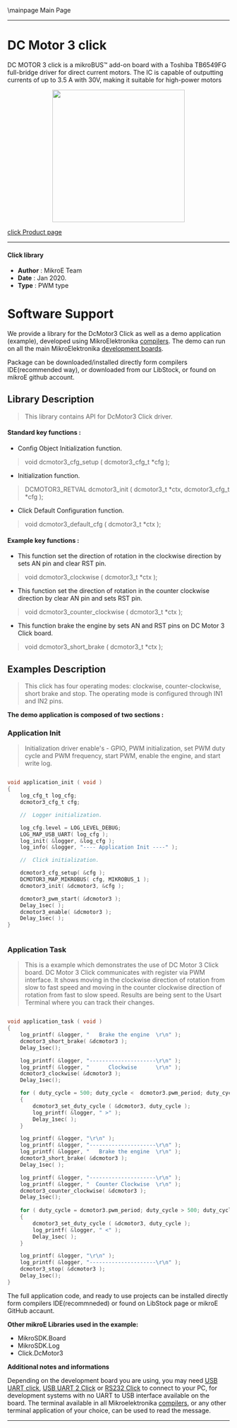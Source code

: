 \mainpage Main Page
 
---
# DC Motor 3 click

DC MOTOR 3 click is a mikroBUS™ add-on board with a Toshiba TB6549FG full-bridge driver for direct current motors. The IC is capable of outputting currents of up to 3.5 A with 30V, making it suitable for high-power motors

<p align="center">
  <img src="http://download.mikroe.com/images/click_for_ide/dcmotor3_click.png" height=300px>
</p>

[click Product page](<https://www.mikroe.com/dc-motor-3-click>)

---


#### Click library 

- **Author**        : MikroE Team
- **Date**          : Jan 2020.
- **Type**          : PWM type


# Software Support

We provide a library for the DcMotor3 Click 
as well as a demo application (example), developed using MikroElektronika 
[compilers](http://shop.mikroe.com/compilers). 
The demo can run on all the main MikroElektronika [development boards](http://shop.mikroe.com/development-boards).

Package can be downloaded/installed directly form compilers IDE(recommended way), or downloaded from our LibStock, or found on mikroE github account. 

## Library Description

> This library contains API for DcMotor3 Click driver.

#### Standard key functions :

- Config Object Initialization function.
> void dcmotor3_cfg_setup ( dcmotor3_cfg_t *cfg ); 
 
- Initialization function.
> DCMOTOR3_RETVAL dcmotor3_init ( dcmotor3_t *ctx, dcmotor3_cfg_t *cfg );

- Click Default Configuration function.
> void dcmotor3_default_cfg ( dcmotor3_t *ctx );


#### Example key functions :

- This function set the direction of rotation in the clockwise direction by sets AN pin and clear RST pin.
> void dcmotor3_clockwise ( dcmotor3_t *ctx );
 
- This function set the direction of rotation in the counter clockwise direction by clear AN pin and sets RST pin.
> void dcmotor3_counter_clockwise ( dcmotor3_t *ctx );

- This function brake the engine by sets AN and RST pins on DC Motor 3 Click board.
> void dcmotor3_short_brake ( dcmotor3_t *ctx );

## Examples Description

> This click  has four operating modes: clockwise, counter-clockwise, short brake and stop. 
> The operating mode is configured through IN1 and IN2 pins. 

**The demo application is composed of two sections :**

### Application Init 

> Initialization driver enable's - GPIO,
> PWM initialization, set PWM duty cycle and PWM frequency, start PWM, enable the engine, and start write log.

```c

void application_init ( void )
{
    log_cfg_t log_cfg;
    dcmotor3_cfg_t cfg;

    //  Logger initialization.

    log_cfg.level = LOG_LEVEL_DEBUG;
    LOG_MAP_USB_UART( log_cfg );
    log_init( &logger, &log_cfg );
    log_info( &logger, "---- Application Init ----" );

    //  Click initialization.

    dcmotor3_cfg_setup( &cfg );
    DCMOTOR3_MAP_MIKROBUS( cfg, MIKROBUS_1 );
    dcmotor3_init( &dcmotor3, &cfg );

    dcmotor3_pwm_start( &dcmotor3 );
    Delay_1sec( );
    dcmotor3_enable( &dcmotor3 );
    Delay_1sec( );
}
  
```

### Application Task

> This is a example which demonstrates the use of DC Motor 3 Click board.
> DC Motor 3 Click communicates with register via PWM interface.
> It shows moving in the clockwise direction of rotation from slow to fast speed
> and moving in the counter clockwise direction of rotation from fast to slow speed.
> Results are being sent to the Usart Terminal where you can track their changes. 

```c

void application_task ( void )
{
    log_printf( &logger, "   Brake the engine  \r\n" );
    dcmotor3_short_brake( &dcmotor3 );
    Delay_1sec();

    log_printf( &logger, "---------------------\r\n" );
    log_printf( &logger, "      Clockwise      \r\n" );
    dcmotor3_clockwise( &dcmotor3 );
    Delay_1sec();

    for ( duty_cycle = 500; duty_cycle <  dcmotor3.pwm_period; duty_cycle += 700 )
    {
        dcmotor3_set_duty_cycle ( &dcmotor3, duty_cycle );
        log_printf( &logger, " >" );
        Delay_1sec( );
    }

    log_printf( &logger, "\r\n" );
    log_printf( &logger, "---------------------\r\n" );
    log_printf( &logger, "   Brake the engine  \r\n" );
    dcmotor3_short_brake( &dcmotor3 );
    Delay_1sec( );

    log_printf( &logger, "---------------------\r\n" );
    log_printf( &logger, "  Counter Clockwise  \r\n" );
    dcmotor3_counter_clockwise( &dcmotor3 );
    Delay_1sec();
    
    for ( duty_cycle = dcmotor3.pwm_period; duty_cycle > 500; duty_cycle -= 700 )
    {
        dcmotor3_set_duty_cycle ( &dcmotor3, duty_cycle );
        log_printf( &logger, " <" );
        Delay_1sec( );
    }

    log_printf( &logger, "\r\n" );
    log_printf( &logger, "---------------------\r\n" );
    dcmotor3_stop( &dcmotor3 );
    Delay_1sec();
}  

```

The full application code, and ready to use projects can be  installed directly form compilers IDE(recommneded) or found on LibStock page or mikroE GitHub accaunt.

**Other mikroE Libraries used in the example:** 

- MikroSDK.Board
- MikroSDK.Log
- Click.DcMotor3

**Additional notes and informations**

Depending on the development board you are using, you may need 
[USB UART click](http://shop.mikroe.com/usb-uart-click), 
[USB UART 2 Click](http://shop.mikroe.com/usb-uart-2-click) or 
[RS232 Click](http://shop.mikroe.com/rs232-click) to connect to your PC, for 
development systems with no UART to USB interface available on the board. The 
terminal available in all Mikroelektronika 
[compilers](http://shop.mikroe.com/compilers), or any other terminal application 
of your choice, can be used to read the message.



---
